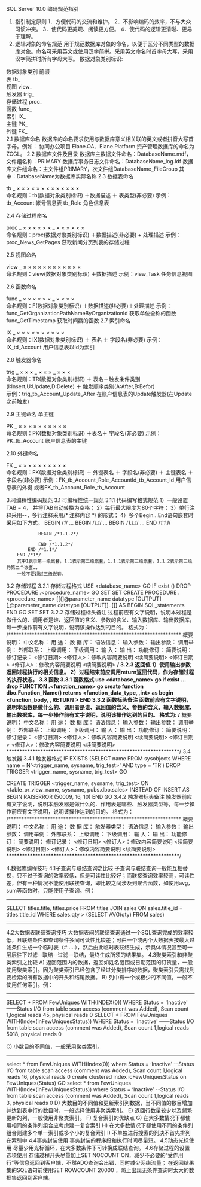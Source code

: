 SQL Server 10.0 编码规范指引
1. 指引制定原则
1．方便代码的交流和维护。
2．不影响编码的效率，不与大众习惯冲突。
3．使代码更美观、阅读更方便。
4．使代码的逻辑更清晰、更易于理解。
2. 逻辑对象的命名规范
用于规范数据库对象的命名，以便于区分不同类型的数据库对象。命名可采用英文或使用汉字简拼。采用英文命名时首字母大写，采用汉字简拼时所有字母大写。
数据对象类别标识:
 
数据对象类别	前缀	   
表	tb_	   
视图	view_	   
触发器	trig_	   
存储过程	proc_	   
函数	func_	   
索引	IX_	   
主键	PK_	   
外键	FK_	 
2.1 数据库命名
数据库的命名要求使用与数据库意义相关联的英文或者拼音大写首字母。例如：
协同办公项目 Elane.OA、Elane.Platform
资产管理数据库的命名为ZCGL。
2.2 数据库文件及目录
数据库主数据文件命名：DatabaseName.mdf，文件组名称：PRIMARY
数据库事务日志文件命名：DatabaseName_log.ldf
数据库文件组命名：主文件组PRIMARY，次文件组DatabaseName_FileGroup
其中：DatabaseName为数据库实际名称
2.3 数据表命名
 
tb	_	×	×	×	×	×	×	×	×	×	×	×	×	×	 
命名规则：tb(数据对象类别标识) ＋数据描述 ＋ 表类型(非必要)
示例：tb_Account              帐号信息表
         tb_Role	          	    角色信息表

2.4 存储过程命名
 
proc	_	×	×	×	×	×	×	_	×	×	×	×	×	×	 
命名规则：proc(数据对象类别标识) ＋数据描述(非必要) + 处理描述 
示例：proc_News_GetPages     获取新闻分页列表的存储过程

2.5 视图命名
 
view	_	×	×	×	×	×	×	×	×	×	×	×	×	 
命名规则：view(数据对象类别标识) ＋数据描述 
示例：view_Task  任务信息视图

2.6 函数命名
 
func	_	×	×	×	×	×	×	_	×	×	×	×	 
命名规则：F(数据对象类别标识) ＋数据描述(非必要)＋处理描述 
示例：func_GetOrganizationPathNameByOrganizationId  获取单位全称的函数
         func_GetTimestamp  获取时间戳的函数
2.7 索引命名
 
IX	_	×	×	×	×	×	×	×	×	×	×	 
命名规则：IX(数据对象类别标识) ＋ 表名 ＋ 字段名(非必要)
示例：IX_td_Account  用户信息表以Id为索引

2.8 触发器命名
 
trig	_	×	×	×	_	×	×	×	_	×	×	×	 
命名规则：TR(数据对象类别标识) ＋ 表名＋触发条件类别(I:Insert,U:Update,D:Delete) ＋ 触发顺序类别(A:After,B:Befor)  
示例：trig_tb_Account_Update_After 在账户信息表的Update触发器(在Update之前触发)

2.9 主键命名
单主键
 
PK	_	×	×	×	×	×	×	×	×	×	×	 
命名规则：PK(数据对象类别标识) ＋表名＋ 字段名(非必要)
示例：PK_tb_Account  账户信息表的主键

2.10 外键命名
 
FK	_	×	×	×	×	×	×	×	×	×	×	 
命名规则：FK(数据对象类别标识) ＋ 外键表名 ＋ 字段名(非必要) ＋ 主键表名 ＋ 字段名(非必要)
示例：FK_tb_Account_Role_AccountId_tb_Account_Id  用户信息表的外键
     或者FK_tb_Account_Role_tb_Account

3.可编程性编码规范
3.1 可编程性统一规范
3.1.1 代码编写格式规范
1）一般设置TAB = 4， 并将TAB自动转换为空格；
2）每行最大限度为80个字符；
3）单行注释采用--，多行注释采用/* 注释内容 */ 的形式；
4）多个Begin…End语句嵌套时采用如下方式。
        BEGIN /*1*/
            …
            BEGIN /*1.1*/
                …
                BEGIN /*1.1.1*/
                    …
                END /*1.1.1*/

                BEGIN /*1.1.2*/
                    …
                END /*1.1.2*/
            END /*1.1*/
        END /*1*/
        其中1表示第一级嵌套，1.1表示第二级嵌套，1.1.1表示第三级嵌套，1.1.2表示第三级的第二个嵌套…，
        一般不要超过三级嵌套。
3.2 存储过程
3.2.1 存储过程格式
USE <database_name>
GO
IF exist ()
DROP PROCEDURE <usename>.<procedure_name>
GO
SET
SET
CREATE PROCEDURE <usename>.<procedure_name>
[[(]@parameter_name datatype [OUTPUT]
[,@parameter_name datatype [OUTPUT]]..[]]
AS
BEGIN
    SQL_statements
END
GO
SET
SET
3.2.2 存储过程标头备注
过程前应有文字说明，说明本过程是做什么的、调用者是谁、返回值的含义、参数的含义、输入数据库、输出数据库，每一步操作前有文字说明，说明该操作达到的目的。
格式为：
/******************************************************************
概要说明：
      中文名称：
      用         途：
      数   据  库：
语法信息：
      输入参数：
      输出参数：
      调用举例：
外部联系：
      上级调用：
      下级调用：
      输         入：
      输         出：
功能修订：
      简要说明：
      修订记录：
            <修订日期> <修订人>：修改内容简要说明
                  <续简要说明>
            <修订日期> <修订人>：修改内容简要说明
                  <续简要说明>
******************************************************************/
3.2.3 返回值
1）使用输出参数返回过程执行的相关信息。
2）过程结束前应调用return返回代码，作为存储过程的执行状态。
3.3 函数
3.3.1 函数格式
use <database_name>
go
if exist …
drop FUNCTION <usename>.<function_name>
go
create function dbo.Function_Name()
	returns <function_data_type, ,int>
as
begin
    <function_body, , RETURN >
END
3.3.2 函数标头备注
函数前应有文字说明，说明本函数是做什么的、调用者是谁、返回值的含义、参数的含义、输入数据库、输出数据库，每一步操作前有文字说明，说明该操作达到的目的。
格式为:
/******************************************************************
概要说明：
      中文名称：
      用         途：
      数   据  库：
语法信息：
      输入参数：
      输出参数：
      调用举例：
外部联系：
      上级调用：
      下级调用：
      输         入：
      输         出：
功能修订：
      简要说明：
      修订记录：
            <修订日期> <修订人>：修改内容简要说明
                  <续简要说明>
            <修订日期> <修订人>：修改内容简要说明
                  <续简要说明>
******************************************************************/
3.4 触发器
3.4.1 触发器格式
IF EXISTS (SELECT name FROM sysobjects
WHERE name = N'<trigger_name, sysname, trig_test>'
		AND type = 'TR')
	DROP TRIGGER <trigger_name, sysname, trig_test>
GO

CREATE TRIGGER <trigger_name, sysname, trig_test>
  ON <table_or_view_name, sysname, pubs.dbo.sales>
INSTEAD OF INSERT
AS
BEGIN
     RAISERROR (50009, 16, 10)
END
GO
3.4.2 触发器标头备注
触发器前应有文字说明，说明本触发器是做什么的、作用表是哪些、触发器类型等，每一步操作前应有文字说明，说明该操作达到的目的。
格式为：
/******************************************************************
概要说明：
      中文名称：
      用         途：
      数   据  库：
      触发器类型：
语法信息：
      输入参数：
      输出参数：
      调用举例：
外部联系：
      上级调用：
      下级调用：
      输         入：
      输         出：
功能修订：
      简要说明：
      修订记录：
            <修订日期> <修订人>：修改内容简要说明
                  <续简要说明>
            <修订日期> <修订人>：修改内容简要说明
                  <续简要说明>
******************************************************************/

4.数据库编程技巧
4.1子查询与联结查询之比较
子查询与联结查询一般能互相替换，只不过子查询的效率较低，但是可读性比较好；而联接查询效率较高，可读性差，但有一种情况不能使用联接查询，即比较之间涉及到聚合函数，如使用avg，sum等函数时，只能使用子查询。例：
_____________________________________________________________
SELECT 
    titles.title, titles.price
FROM titles JOIN sales ON sales.title_id = titles.title_id
WHERE sales.qty > (SELECT AVG(qty) FROM sales)
_____________________________________________________________
4.2大数据表联结查询技巧
大数据表间的联结查询通过一个SQL查询完成的效率较低，且联结条件和查询条件多间可读性比较差；可由一个或两个大数据表按最大过滤条件生成一个临时表（#.....），然后由此临时表联结生成，示具体情况甚至可一层层往下过滤--联结--过滤—联结，最终生成所须的结果集。
4.3聚类索引和非聚类索引之比较
A) 返回范围内的数据，返回如姓名范围或日期范围的订货量，一般使用聚类索引。因为聚类索引已经包含了经过分类排序的数据，聚类索引只需找到要检索的所有数据中的开头和结尾数据。
B) 列中有一个或极少的不同值，一般不使用任何索引。例：
_____________________________________________________________
SELECT * FROM FewUniques WITH(INDEX(0)) WHERE Status = 'Inactive'
——Status I/O from table scan access (comment was Added), Scan count 1,logical reads 45, physical reads 0
SELECT * FROM FewUniques WITH(Index(inFewUniquesStatus)) WHERE Status = 'Inactive'
——Status I/O from table scan access (comment was Added), Scan count 1,logical reads 5018, physical reads 0

C) 小数目的不同值，一般采用聚类索引。
_____________________________________________________________
select * from FewUniques WITH(Index(0)) where Status = ‘Inactive’
--Status I/O from table scan access (comment was Added), Scan count 1,logical reads 16, physical reads 0
create  clustered index icFewUniquesStatus on FewUniques(Status) GO
select * from FewUniques WITH(Index(inFewUniquesStatus)) where Status = ‘Inactive’
--Status I/O from table scan access (comment was Added), Scan count 1,logical reads 3, physical reads 0
D) 大数目的不同值和更新索引列数据，当不同值的数目增加并达到表中行的数目时，一般选择使用非聚类索引。
E) 返回行数量较少以及频繁更新的列，一般使用非聚类索引。
F) 复合索引的优缺点
G) 在大多数情况下都使用相同的条件列组合应考虑建一复合索引
H) 在大多数情况下都使用不同的条件列组合则建多个单一索引或多个小的复合索引
I) 不单独进行搜索的列决不首先排列在索引中
4.4事务封装使用
事务封装的程序段和执行时间尽量短。
4.5动态光标使用
尽量少用光标循环，在大多数条件下可转换成联结查询。
4.6存储过程的设置选项使用
存储过程开头尽量加上SET NOCOUNT ON，减少不必要的“受作用行”等信息返回到客户端，不然ADO查询会出错，同时减少网络流量；
在返回结果集的SQL语句前使用SET ROWCOUNT 20000 ，防止出现无条件查询时太大的数据集返回到客户端。

